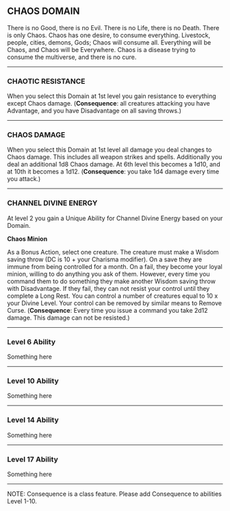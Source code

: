 ## CHAOS DOMAIN
There is no Good, there is no Evil. There is no Life, there is no Death. There is only Chaos. Chaos has one desire, to consume everything. Livestock, people, cities, demons, Gods; Chaos will consume all. Everything will be Chaos, and Chaos will be Everywhere. Chaos is a disease trying to consume the multiverse, and there is no cure.

---

### CHAOTIC RESISTANCE
When you select this Domain at 1st level you gain resistance to everything except Chaos damage. (**Consequence**: all creatures attacking you have Advantage, and you have Disadvantage on all saving throws.)

---

### CHAOS DAMAGE
When you select this Domain at 1st level all damage you deal changes to Chaos damage. This includes all weapon strikes and spells. Additionally you deal an additional 1d8 Chaos damage. At 6th level this becomes a 1d10, and at 10th it becomes a 1d12. (**Consequence**: you take 1d4 damage every time you attack.)

---

### CHANNEL DIVINE ENERGY
At level 2 you gain a Unique Ability for Channel Divine Energy based on your Domain.

**Chaos Minion**

As a Bonus Action, select one creature. The creature must make a Wisdom saving throw (DC is 10 + your Charisma modifier). On a save they are immune from being controlled for a month. On a fail, they become your loyal minion, willing to do anything you ask of them. However, every time you command them to do something they make another Wisdom saving throw with Disadvantage. If they fail, they can not resist your control until they complete a Long Rest. You can control a number of creatures equal to 10 x your Divine Level. Your control can be removed by similar means to Remove Curse. (**Consequence**: Every time you issue a command you take 2d12 damage. This damage can not be resisted.)

---

### Level 6 Ability
Something here

---

### Level 10 Ability
Something here

---

### Level 14 Ability
Something here

---

### Level 17 Ability
Something here

---

NOTE: Consequence is a class feature. Please add Consequence to abilities Level 1-10.
